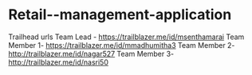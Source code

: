 # Retail--management-application

Trailhead urls
Team Lead - https://trailblazer.me/id/msenthamarai
Team Member 1- https://trailblazer.me/id/mmadhumitha3
Team Member 2- http://trailblazer.me/id/nagar527
Team Member 3- http://trailblazer.me/id/nasri50
